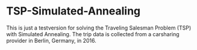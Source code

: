 # TSP-Simulated-Annealing
This is just a testversion for solving the Traveling Salesman Problem (TSP) with Simulated Annealing. 
The trip data is collected from a carsharing provider in Berlin, Germany, in 2016.
